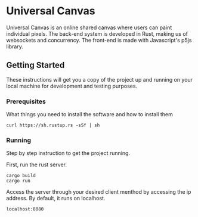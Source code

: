 # Universal Canvas

Universal Canvas is an online shared canvas where users can paint individual pixels. The back-end system is developed in Rust, making us of websockets and concurrency. The front-end is made with Javascript's p5js library.

## Getting Started

These instructions will get you a copy of the project up and running on your local machine for development and testing purposes.

### Prerequisites

What things you need to install the software and how to install them

```
curl https://sh.rustup.rs -sSf | sh
```

### Running

Step by step instruction to get the project running.

First, run the rust server.

```
cargo build
cargo run
```

Access the server through your desired client menthod by accessing the ip address. By default, it runs on localhost.

```
localhost:8080
```
